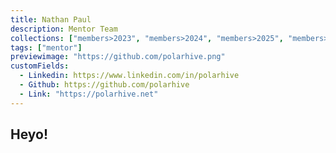 ```yaml
---
title: Nathan Paul
description: Mentor Team
collections: ["members>2023", "members>2024", "members>2025", "members>2026", "mentor_team"]
tags: ["mentor"]
previewimage: "https://github.com/polarhive.png"
customFields:
  - Linkedin: https://www.linkedin.com/in/polarhive
  - Github: https://github.com/polarhive
  - Link: "https://polarhive.net"
---
```


## Heyo!
